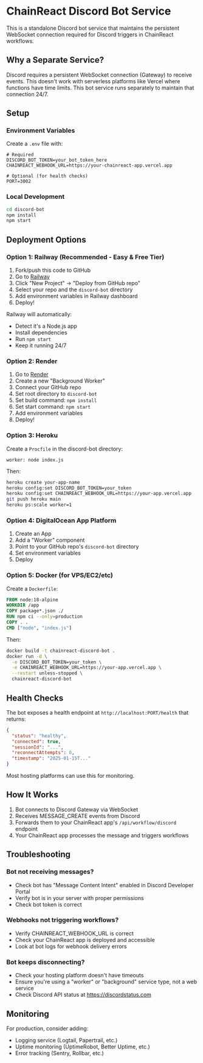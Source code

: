 # ChainReact Discord Bot Service

This is a standalone Discord bot service that maintains the persistent WebSocket connection required for Discord triggers in ChainReact workflows.

## Why a Separate Service?

Discord requires a persistent WebSocket connection (Gateway) to receive events. This doesn't work with serverless platforms like Vercel where functions have time limits. This bot service runs separately to maintain that connection 24/7.

## Setup

### Environment Variables

Create a `.env` file with:

```env
# Required
DISCORD_BOT_TOKEN=your_bot_token_here
CHAINREACT_WEBHOOK_URL=https://your-chainreact-app.vercel.app

# Optional (for health checks)
PORT=3002
```

### Local Development

```bash
cd discord-bot
npm install
npm start
```

## Deployment Options

### Option 1: Railway (Recommended - Easy & Free Tier)

1. Fork/push this code to GitHub
2. Go to [Railway](https://railway.app)
3. Click "New Project" → "Deploy from GitHub repo"
4. Select your repo and the `discord-bot` directory
5. Add environment variables in Railway dashboard
6. Deploy!

Railway will automatically:
- Detect it's a Node.js app
- Install dependencies
- Run `npm start`
- Keep it running 24/7

### Option 2: Render

1. Go to [Render](https://render.com)
2. Create a new "Background Worker"
3. Connect your GitHub repo
4. Set root directory to `discord-bot`
5. Set build command: `npm install`
6. Set start command: `npm start`
7. Add environment variables
8. Deploy!

### Option 3: Heroku

Create a `Procfile` in the discord-bot directory:
```
worker: node index.js
```

Then:
```bash
heroku create your-app-name
heroku config:set DISCORD_BOT_TOKEN=your_token
heroku config:set CHAINREACT_WEBHOOK_URL=https://your-app.vercel.app
git push heroku main
heroku ps:scale worker=1
```

### Option 4: DigitalOcean App Platform

1. Create an App
2. Add a "Worker" component
3. Point to your GitHub repo's `discord-bot` directory
4. Set environment variables
5. Deploy

### Option 5: Docker (for VPS/EC2/etc)

Create a `Dockerfile`:
```dockerfile
FROM node:18-alpine
WORKDIR /app
COPY package*.json ./
RUN npm ci --only=production
COPY . .
CMD ["node", "index.js"]
```

Then:
```bash
docker build -t chainreact-discord-bot .
docker run -d \
  -e DISCORD_BOT_TOKEN=your_token \
  -e CHAINREACT_WEBHOOK_URL=https://your-app.vercel.app \
  --restart unless-stopped \
  chainreact-discord-bot
```

## Health Checks

The bot exposes a health endpoint at `http://localhost:PORT/health` that returns:
```json
{
  "status": "healthy",
  "connected": true,
  "sessionId": "...",
  "reconnectAttempts": 0,
  "timestamp": "2025-01-15T..."
}
```

Most hosting platforms can use this for monitoring.

## How It Works

1. Bot connects to Discord Gateway via WebSocket
2. Receives MESSAGE_CREATE events from Discord
3. Forwards them to your ChainReact app's `/api/workflow/discord` endpoint
4. Your ChainReact app processes the message and triggers workflows

## Troubleshooting

### Bot not receiving messages?
- Check bot has "Message Content Intent" enabled in Discord Developer Portal
- Verify bot is in your server with proper permissions
- Check bot token is correct

### Webhooks not triggering workflows?
- Verify CHAINREACT_WEBHOOK_URL is correct
- Check your ChainReact app is deployed and accessible
- Look at bot logs for webhook delivery errors

### Bot keeps disconnecting?
- Check your hosting platform doesn't have timeouts
- Ensure you're using a "worker" or "background" service type, not a web service
- Check Discord API status at https://discordstatus.com

## Monitoring

For production, consider adding:
- Logging service (Logtail, Papertrail, etc.)
- Uptime monitoring (UptimeRobot, Better Uptime, etc.)
- Error tracking (Sentry, Rollbar, etc.)